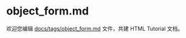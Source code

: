 object_form.md
===

欢迎您编辑 <a target="__blank" href="https://github.com/jaywcjlove/html-tutorial/blob/main/docs/tags/object_form.md">docs/tags/object_form.md</a> 文件，共建 HTML Tutorial 文档。
